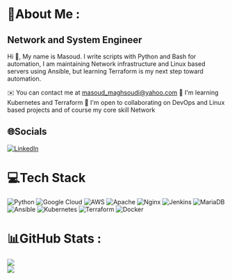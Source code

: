💫About Me :
=================================
Network and System Engineer
---------------------------
Hi 👋, My name is Masoud. I write scripts with Python and Bash for automation, I am maintaining Network infrastructure and Linux based servers using Ansible, but learning Terraform is my next step toward automation.

✉️  You can contact me at masoud_maghsoudi@yahoo.com
🧠  I'm learning Kubernetes and Terraform
🤝  I'm open to collaborating on DevOps and Linux based projects and of course my core skill Network

## 🌐Socials
[![LinkedIn](https://img.shields.io/badge/LinkedIn-%230077B5.svg?logo=linkedin&logoColor=white)](https://linkedin.com/in/masoudmaghsoudi) 

# 💻Tech Stack
![Python](https://img.shields.io/badge/python-3670A0?style=plastic&logo=python&logoColor=ffdd54) ![Google Cloud](https://img.shields.io/badge/Google%20Cloud-%234285F4.svg?style=plastic&logo=google-cloud&logoColor=white) ![AWS](https://img.shields.io/badge/AWS-%23FF9900.svg?style=plastic&logo=amazon-aws&logoColor=white) ![Apache](https://img.shields.io/badge/apache-%23D42029.svg?style=plastic&logo=apache&logoColor=white) ![Nginx](https://img.shields.io/badge/nginx-%23009639.svg?style=plastic&logo=nginx&logoColor=white) ![Jenkins](https://img.shields.io/badge/jenkins-%232C5263.svg?style=plastic&logo=jenkins&logoColor=white) ![MariaDB](https://img.shields.io/badge/MariaDB-003545?style=plastic&logo=mariadb&logoColor=white) ![Ansible](https://img.shields.io/badge/ansible-%231A1918.svg?style=plastic&logo=ansible&logoColor=white) ![Kubernetes](https://img.shields.io/badge/kubernetes-%23326ce5.svg?style=plastic&logo=kubernetes&logoColor=white) ![Terraform](https://img.shields.io/badge/terraform-%235835CC.svg?style=plastic&logo=terraform&logoColor=white) ![Docker](https://img.shields.io/badge/docker-%230db7ed.svg?style=plastic&logo=docker&logoColor=white)
# 📊GitHub Stats :
![](https://github-readme-stats.vercel.app/api?username=masoud-maghsoudi&theme=vue-dark&hide_border=false&include_all_commits=false&count_private=true)<br/>
![](https://github-readme-stats.vercel.app/api/top-langs/?username=masoud-maghsoudi&theme=vue-dark&hide_border=false&include_all_commits=false&count_private=true&layout=compact)
